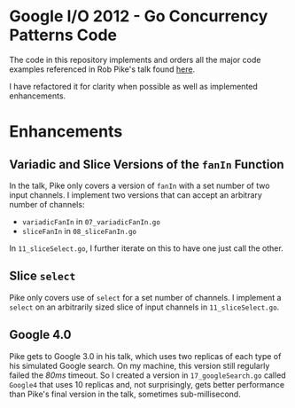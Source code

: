 # Google I/O 2012 - Go Concurrency Patterns Code
The code in this repository implements and orders all the major code examples referenced in Rob Pike's talk found [here](https://www.youtube.com/watch?v=f6kdp27TYZs).

I have refactored it for clarity when possible as well as implemented enhancements.

# Enhancements

## Variadic and Slice Versions of the `fanIn` Function

In the talk, Pike only covers a version of `fanIn` with a set number of two input channels. I implement two versions that can accept an arbitrary number of channels:
* `variadicFanIn` in `07_variadicFanIn.go` 
* `sliceFanIn` in `08_sliceFanIn.go`

In `11_sliceSelect.go`, I further iterate on this to have one just call the other.

## Slice `select`

Pike only covers use of `select` for a set number of channels. I implement a `select` on an arbitrarily sized slice of input channels in `11_sliceSelect.go`.

## Google 4.0

Pike gets to Google 3.0 in his talk, which uses two replicas of each type of his simulated Google search. On my machine, this version still regularly failed the _80ms_ timeout. So I created a version in `17_googleSearch.go` called `Google4` that uses 10 replicas and, not surprisingly, gets better performance than Pike's final version in the talk, sometimes sub-millisecond.